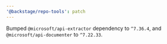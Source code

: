 ```yaml
---
'@backstage/repo-tools': patch
---
```


Bumped `@microsoft/api-extractor` dependency to `^7.36.4`, and `@microsoft/api-documenter` to `^7.22.33`.
